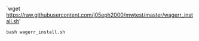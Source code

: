 
`wget https://raw.githubusercontent.com/j05eph2000/mwtest/master/wagerr_install.sh'

`bash wagerr_install.sh
`
